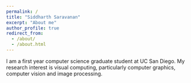 ```yaml
---
permalink: /
title: "Siddharth Saravanan"
excerpt: "About me"
author_profile: true
redirect_from: 
  - /about/
  - /about.html
---
```


I am a first year computer science graduate student at UC San Diego. My research interest is visual computing, particularly computer graphics, computer vision and image processing.
